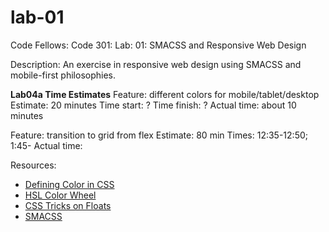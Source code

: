 # lab-01
Code Fellows: Code 301: Lab: 01: SMACSS and Responsive Web Design

Description: An exercise in responsive web design using SMACSS and mobile-first philosophies.

**Lab04a Time Estimates**
Feature: different colors for mobile/tablet/desktop
Estimate: 20 minutes
Time start: ?
Time finish: ?
Actual time: about 10 minutes

Feature: transition to grid from flex
Estimate: 80 min
Times: 12:35-12:50; 1:45-
Actual time: 

Resources:
- [Defining Color in CSS](http://web.simmons.edu/~grovesd/comm244/notes/week3/css-colors#rgba)
- [HSL Color Wheel](http://itpastorn.github.io/webbteknik/future-stuff/svg/color-wheel.html)
- [CSS Tricks on Floats](https://css-tricks.com/all-about-floats/)
- [SMACSS](http://smacss.com/)
